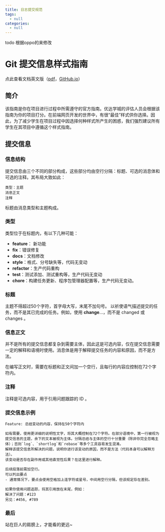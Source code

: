 ```yaml
---
title: 日志提交规范
tags:
  - null
categories:
  - null
---
```


todo 根据oppo的来修改


# Git 提交信息样式指南

点此查看文档英文版（[pdf](https://s3.cn-north-1.amazonaws.com.cn/static-documents/nd001/Udacity+Nanodegree+Style+Guide_CSS_EN.pdf)，[GitHub.io](http://udacity.github.io/frontend-nanodegree-styleguide/css.html)）


## 简介
该指南是你在项目进行过程中所需遵守的官方指南。优达学城的评估人员会根据该指南为你的项目打分。在前端网页开发的世界中，有很“最佳”样式供你选择。因此，为了减少学生在项目过程中因选择何种样式所产生的困惑，我们强烈建议所有学生在其项目中遵循这个样式指南。


## 提交信息

### 信息结构
提交信息由三个不同的部分构成，这些部分均由空行分隔：标题、可选的消息体和可选的注释。其布局大致如此：

```
类型：主题
消息正文
注释
```



标题由消息类型和主题构成。

### 类型
类型位于在标题内，有以下几种可能：

- **feature**： 新功能
- **fix**：错误修复
- **docs**：文档修改
- **style**：格式、分号缺失等，代码无变动
- **refactor**：生产代码重构
- **test**：测试添加、测试重构等，生产代码无变动
- **chore**：构建任务更新、程序包管理器配置等，生产代码无变动。

### 标题
主题不得超过50个字符，首字母大写，末尾不加句号。
以祈使语气描述提交的任务，而不是其已完成的任务。例如，使用 **change**...，而不是 changed 或 changes 。

### 信息正文
并不是所有的提交信息都复杂到需要主体，因此这是可选内容，仅在提交信息需要一定的解释和语境时使用。消息体是用于解释提交任务的内容和原因，而不是方法。

在编写正文时，需要在标题和正文间加一个空行，且每行的内容应控制在72个字符内。

### 注释
注释是可选内容，用于引用问题跟踪的 ID 。

### 提交信息示例



```
Feature: 总结变动的内容，保持在50个字符内

如有需要，使用更详细的说明性文字，将其大概控制在72个字符。在部分语境中，第一行被视为提交信息的主题，余下的文本被视为主体。分隔总结与主体的空行十分重要（除非你完全忽略主体）；否则`log`、`shortlog`和`rebase`等多个工具容易发生混淆。
解释该提交信息所解决的问题，说明你进行该变动的原因，而不是方法（代码本身可以解释方法）。
该变动是否存在副作用或其他直觉性后果？在这里进行解释。

后续段落前需加空行。
可以列出要点
- 通常情况下，要点会使用空格加上连字符或星号，中间用空行分隔，但该规定存在差别。

如果你使用问题追踪，将其引用放在末尾，例如：
解决了问题：#123
另见：#456, #789
```

### 最后

站在巨人的肩膀上，才能看的更远~
